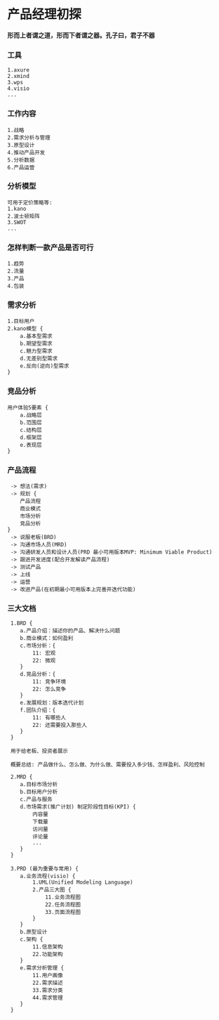 # 产品经理初探


**形而上者谓之道，形而下者谓之器。孔子曰，君子不器**


### 工具

	1.axure 
	2.xmind
	3.wps
	4.visio
	...


### 工作内容

	1.战略
	2.需求分析与管理
	3.原型设计
	4.推动产品开发
	5.分析数据
	6.产品运营


### 分析模型

	可用于定价策略等:
	1.kano
	2.波士顿矩阵
	3.SWOT
	...
	
	
### 怎样判断一款产品是否可行

	1.趋势
	2.流量
	3.产品
	4.包装

	
### 需求分析

	1.目标用户
	2.kano模型 {
		a.基本型需求
		b.期望型需求
		c.魅力型需求
		d.无差别型需求
		e.反向(逆向)型需求
	}
	
### 竞品分析

	用户体验5要素 {
		a.战略层
		b.范围层
		c.结构层
		d.框架层
		e.表现层
	}
	
### 产品流程

	 -> 想法(需求)
	 -> 规划 {
		产品流程
		商业模式
		市场分析
		竞品分析
	}
	 -> 说服老板(BRD)
	 -> 沟通市场人员(MRD) 
	 -> 沟通研发人员和设计人员(PRD 最小可用版本MVP: Minimum Viable Product)
	 -> 跟进开发进度(配合开发解读产品流程)
	 -> 测试产品
	 -> 上线
	 -> 运营
	 -> 改进产品(在初期最小可用版本上完善并迭代功能)
	 
### 三大文档

	 1.BRD {
	 	a.产品介绍：描述你的产品、解决什么问题
	 	b.商业模式：如何盈利
	 	c.市场分析：{
	 		11: 宏观
	 		22: 微观
	 	}
	 	d.竞品分析：{
	 		11: 竞争环境
	 		22: 怎么竞争
	 	}
	 	e.发展规划：版本迭代计划
	 	f.团队介绍：{
	 		11: 有哪些人
	 		22: 还需要投入那些人
	 	}
	 }
	 
	 用于给老板、投资者展示
	 
	 概要总结: 产品做什么、怎么做、为什么做、需要投入多少钱、怎样盈利、风险控制
	 
	 2.MRD {
	 	a.目标市场分析
	 	b.目标用户分析
	 	c.产品与服务
	 	d.市场需求(推广计划) 制定阶段性目标(KPI) {
	 		内容量
	 		下载量
	 		访问量
	 		评论量
	 		...
	 	}
	 }
	 
	 3.PRD (最为重要与常用) {
	 	a.业务流程(visio) {
			1.UML(Unified Modeling Language)
			2.产品三大图 {
				11.业务流程图
				22.任务流程图
				33.页面流程图
			}
	 	}
	 	b.原型设计
	 	c.架构 {
	 		11.信息架构
	 		22.功能架构
	 	}
	 	e.需求分析管理 {
	 		11.用户画像
	 		22.需求描述
	 		33.需求分类
	 		44.需求管理
	 	}
	 }



	












